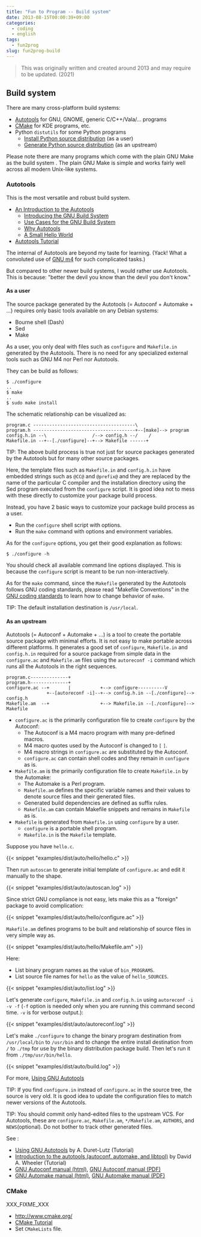```yaml
---
title: "Fun to Program -- Build system"
date: 2013-08-15T00:00:39+09:00
categories:
  - coding
  - english
tags:
  - fun2prog
slug: fun2prog-build
---
```


> This was originally written and created around 2013 and may require to be
> updated. (2021)

## Build system

There are many cross-platform build systems:

* [Autotools](#autotools) for GNU, GNOME, generic C/C++/Vala/... programs
* [CMake](/#cmake) for KDE programs, etc.
* Python `distutils` for some Python programs
    * [Install Python source distribution](/en/2013/08/17/fun2prog-python/#install-python-source-distribution) (as a user)
    * [Generate Python source distribution](/en/2013/08/17/fun2prog-python/#generate-python-source-distribution) (as an upstream)

Please note there are many programs which come with the plain GNU Make as the
build system .  The plain GNU Make is simple and works fairly well across all
modern Unix-like systems.

### Autotools

This is the most versatile and robust build system.

* [An Introduction to the Autotools](http://www.gnu.org/software/automake/manual/html_node/Autotools-Introduction.html)
    * [Introducing the GNU Build System](http://www.gnu.org/software/automake/manual/html_node/GNU-Build-System.html)
    * [Use Cases for the GNU Build System](http://www.gnu.org/software/automake/manual/html_node/Use-Cases.html)
    * [Why Autotools](http://www.gnu.org/software/automake/manual/html_node/Why-Autotools.html)
    * [A Small Hello World](http://www.gnu.org/software/automake/manual/html_node/Hello-World.html)
* [Autotools Tutorial](http://www.lrde.epita.fr/~adl/autotools.html)

The internal of Autotools are beyond my taste for learning. (Yack! What a convoluted use of [GNU m4](http://en.wikipedia.org/wiki/M4_(computer_language)) for such complicated tasks.) 

But compared to other newer build systems, I would rather use Autotools.  This is because:  "better the devil you know than the devil you don't know."

#### As a user

The source package generated by the Autotools (= Autoconf + Automake + ...)
requires only basic tools available on any Debian systems:

* Bourne shell (Dash)
* Sed
* Make

As a user, you only deal with files such as `configure` and `Makefile.in`
generated by the Autotools.  There is no need for any specialized external
tools such as GNU M4 nor Perl nor Autotools.

They can be build as follows: 

```
$ ./configure
..
$ make
..
$ sudo make install
```

The schematic relationship can be visualized as:

```
program.c --------------------------------------\
program.h --------------------------------------+--[make]--> program    
config.h.in --\                 /--> config.h --/    /
Makefile.in --+--[./configure]--+--> Makefile ------+
```

TIP: The above build process is true not just for source packages generated by
the Autotools but for many other source packages.

Here, the template files such as `Makefile.in` and `config.h.in`  have embedded
strings such as `@CC@` and `@prefix@` and they are replaced by the name of the
particular C compiler and the installation directory using the Sed program
executed from the `configure` script.  It is good idea not to mess with these
directly to customize your package build process.

Instead, you have 2 basic ways to customize your package build process as a
user.

* Run the `configure` shell script with options.
* Run the `make` command with options and environment variables.

As for the `configure` options, you get their good explanation as follows:

```
$ ./configure -h
```

You should check all available command line options displayed.  This is because
the `configure` script is meant to be run non-interactively.

As for the `make` command, since the `Makefile` generated by the Autotools
follows GNU coding standards, please read "Makefile Conventions" in the
[GNU coding standards](http://www.gnu.org/prep/standards/html_node/index.html) to
learn how to change behavior of `make`.

TIP: The default installation destination is `/usr/local`.

#### As an upstream

Autotools (= Autoconf + Automake + ...) is a tool to create the portable source
package with minimal efforts.  It is not easy to make portable across different
platforms.  It generates a good set of `configure`, `Makefile.in` and
`config.h.in` required for a source package from simple data in the
`configure.ac` and `Makefile.am` files using the `autoreconf -i` command which
runs all the Autotools in the right sequences.

```
program.c--------------+
program.h--------------+
configure.ac --+       |           +--> configure----------V
               +--[autoreconf -i]--+--> config.h.in --[./configure]--> config.h
Makefile.am  --+                   +--> Makefile.in --[./configure]--> Makefile
```

* `configure.ac` is the primarily configuration file to create `configure` by the Autoconf:
    * The Autoconf is a M4 macro program with many pre-defined macros.
    * M4 macro quotes used by the Autoconf is changed to `[` `]`.
    * M4 macro strings in `configure.ac` are substituted by the Autoconf.
    * `configure.ac` can contain shell codes and they remain in `configure` as is.
* `Makefile.am` is the primarily configuration file to create `Makefile.in` by the Automake:
    * The Automake is a Perl program.
    * `Makefile.am` defines the specific variable names and their values to denote source files and their generated files.
    * Generated build dependencies are defined as suffix rules.
    * `Makefile.am` can contain Makefile snippets and remains in `Makefile` as is.
* `Makefile` is generated from `Makefile.in` using `configure` by a user.
    * `configure` is a portable shell program.
    * `Makefile.in` is the `Makefile` template.

Suppose you have `hello.c`.


{{< snippet "examples/dist/auto/hello/hello.c" >}}

 
Then run `autoscan` to generate initial template of `configure.ac` and edit it
manually to the shape. 


{{< snippet "examples/dist/auto/autoscan.log" >}}


Since strict GNU compliance is not easy, lets make this as a "foreign" package
to avoid complication:


{{< snippet "examples/dist/auto/hello/configure.ac" >}}


`Makefile.am` defines programs to be built and relationship of source files in very simple way as.


{{< snippet "examples/dist/auto/hello/Makefile.am" >}}


Here:

* List binary program names as the value of `bin_PROGRAMS`.
* List source file names for `hello` as the value of `hello_SOURCES`.


{{< snippet "examples/dist/auto/list.log" >}}


Let's generate `configure`,  `Makefile.in` and `config.h.in` using `autoreconf
-i -v -f` (`-f` option is needed only when you are running this command second
time.  `-v` is for verbose output.):


{{< snippet "examples/dist/auto/autoreconf.log" >}}


Let's make `./configure` to change the binary program destination from
`/usr/local/bin` to `/usr/bin` and to change the entire install destination
from `/` to `./tmp` for use by the binary distribution package build.  Then
let's run it from `./tmp/usr/bin/hello`.


{{< snippet "examples/dist/auto/build.log" >}}


For more, [Using GNU Autotools](http://www.lrde.epita.fr/~adl/dl/autotools.pdf)

TIP: If you find `configure.in` instead of `configure.ac` in the source tree,
the source is very old.  It is good idea to update the configuration files to 
match newer versions of the Autotools.

TIP: You should commit only hand-edited files to the upstream VCS.  For
Autotools, these are `configure.ac`, `Makefile.am`, `*/Makefile.am`, `AUTHORS`,
and `NEWS`(optional).  Do not bother to track other generated files.

See :

* [Using GNU Autotools](http://www.lrde.epita.fr/~adl/dl/autotools.pdf)
by A. Duret-Lutz (Tutorial)
* [Introduction to the autotools (autoconf, automake, and libtool)](http://www.dwheeler.com/autotools/introduction-autotools.pdf) by David A. Wheeler (Tutorial)
* [GNU Autoconf manual (html)](http://www.gnu.org/savannah-checkouts/gnu/autoconf/manual/autoconf-2.69/html_node/index.html), [GNU Autoconf manual (PDF)](http://www.gnu.org/savannah-checkouts/gnu/autoconf/manual/autoconf-2.69/autoconf.pdf)
* [GNU Automake manual (html)](http://www.gnu.org/software/automake/manual/automake.html), [GNU Automake manual (PDF)](http://www.gnu.org/software/automake/manual/automake.pdf)

### CMake

XXX_FIXME_XXX

* http://www.cmake.org/
* [CMake Tutorial](http://www.cmake.org/cmake/help/cmake_tutorial.html)
* Set `CMakeLists` file.


<!-- vim: set sw=2 sts=2 ai si et tw=79 ft=markdown: -->
